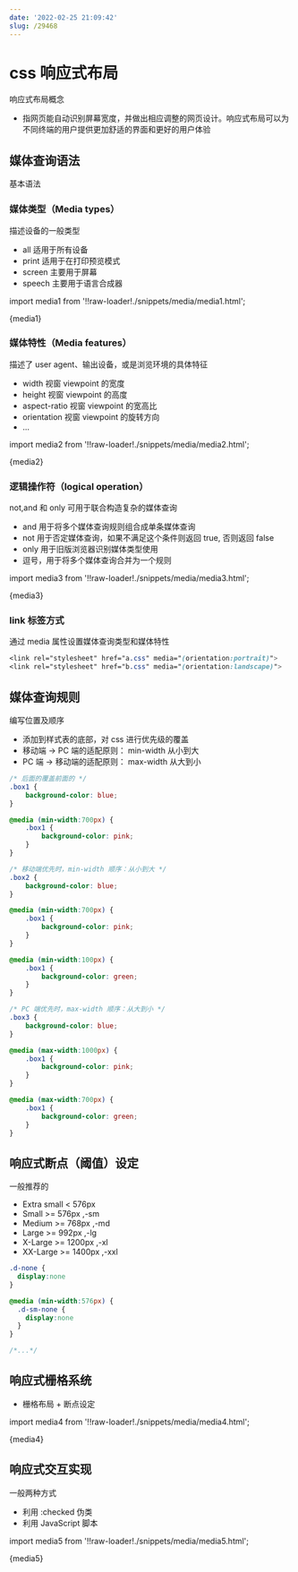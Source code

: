 ```yaml
---
date: '2022-02-25 21:09:42'
slug: /29468
---
```


# css 响应式布局

响应式布局概念

- 指网页能自动识别屏幕宽度，并做出相应调整的网页设计。响应式布局可以为不同终端的用户提供更加舒适的界面和更好的用户体验

## 媒体查询语法

基本语法

### 媒体类型（Media types）

描述设备的一般类型

- all 适用于所有设备
- print 适用于在打印预览模式
- screen 主要用于屏幕
- speech 主要用于语言合成器

import media1 from '!!raw-loader!./snippets/media/media1.html';

<HtmlDemo>{media1}</HtmlDemo>


### 媒体特性（Media features）

描述了 user agent、输出设备，或是浏览环境的具体特征

- width 视窗 viewpoint 的宽度
- height 视窗 viewpoint 的高度
- aspect-ratio 视窗 viewpoint 的宽高比
- orientation 视窗 viewpoint 的旋转方向
- ...

import media2 from '!!raw-loader!./snippets/media/media2.html';

<HtmlDemo>{media2}</HtmlDemo>

### 逻辑操作符（logical operation）

not,and 和 only 可用于联合构造复杂的媒体查询

- and 用于将多个媒体查询规则组合成单条媒体查询
- not 用于否定媒体查询，如果不满足这个条件则返回 true, 否则返回 false
- only 用于旧版浏览器识别媒体类型使用
- 逗号，用于将多个媒体查询合并为一个规则

import media3 from '!!raw-loader!./snippets/media/media3.html';

<HtmlDemo>{media3}</HtmlDemo>

### link 标签方式

通过 media 属性设置媒体查询类型和媒体特性

```css
<link rel="stylesheet" href="a.css" media="(orientation:portrait)">
<link rel="stylesheet" href="b.css" media="(orientation:landscape)">
```

## 媒体查询规则

编写位置及顺序

- 添加到样式表的底部，对 css 进行优先级的覆盖
- 移动端 -> PC 端的适配原则： min-width 从小到大
- PC 端 -> 移动端的适配原则： max-width 从大到小

```css
/* 后面的覆盖前面的 */
.box1 {
    background-color: blue;
}

@media (min-width:700px) {
    .box1 {
        background-color: pink;
    }
}

/* 移动端优先时，min-width 顺序：从小到大 */
.box2 {
    background-color: blue;
}

@media (min-width:700px) {
    .box1 {
        background-color: pink;
    }
}

@media (min-width:100px) {
    .box1 {
        background-color: green;
    }
}

/* PC 端优先时，max-width 顺序：从大到小 */
.box3 {
    background-color: blue;
}

@media (max-width:1000px) {
    .box1 {
        background-color: pink;
    }
}

@media (max-width:700px) {
    .box1 {
        background-color: green;
    }
}
```

## 响应式断点（阈值）设定

一般推荐的

- Extra small < 576px
- Small >= 576px ,-sm
- Medium >= 768px ,-md
- Large >= 992px ,-lg
- X-Large >= 1200px ,-xl
- XX-Large >= 1400px ,-xxl

```css
.d-none {
  display:none
}

@media (min-width:576px) {
  .d-sm-none {
    display:none
  }
}

/*...*/
```

## 响应式栅格系统

- 栅格布局 + 断点设定

import media4 from '!!raw-loader!./snippets/media/media4.html';

<HtmlDemo>{media4}</HtmlDemo>

## 响应式交互实现

一般两种方式

- 利用 :checked 伪类
- 利用 JavaScript 脚本

import media5 from '!!raw-loader!./snippets/media/media5.html';

<HtmlDemo>{media5}</HtmlDemo>
